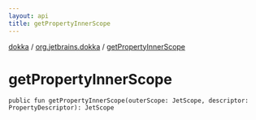 ```yaml
---
layout: api
title: getPropertyInnerScope
---
```

[dokka](../index.html) / [org.jetbrains.dokka](index.html) / [getPropertyInnerScope](getPropertyInnerScope.html)


# getPropertyInnerScope



```
public fun getPropertyInnerScope(outerScope: JetScope, descriptor: PropertyDescriptor): JetScope
```

